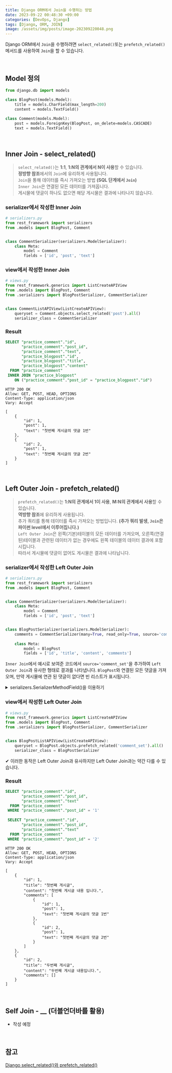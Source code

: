 ```yaml
---
title: Django ORM에서 Join을 수행하는 방법
date: 2023-09-22 00:48:30 +09:00
categories: [DevOps, Django]
tags: [Django, ORM, JOIN]
image: /assets/img/posts/image-202309220048.png
---
```


Django ORM에서 `Join`을 수행하려면 `select_related()`또는 `prefetch_related()`메서드를 사용하여 `Join`을 할 수 있습니다.

<br/>

## Model 정의
```python
from django.db import models

class BlogPost(models.Model):
    title = models.CharField(max_length=200)
    content = models.TextField()
    
class Comment(models.Model):
    post = models.ForeignKey(BlogPost, on_delete=models.CASCADE)
    text = models.TextField()
```

<br/>

## Inner Join - select_related()
>`select_related()`는 **1:1**, **1:N의 관계에서 N이 사용**할 수 있습니다.   
**정방향 참조**에서의 `Join`에 유리하게 사용됩니다.   
`Join`을 통해 데이터를 즉시 가져오는 방법 **(SQL 단계에서 `Join`)**   
 `Inner Join`은 연결된 모든 데이터를 가져옵니다.    
게시물에 댓글이 하나도 없으면 해당 게시물은 결과에 나타나지 않습니다.   


### serializer에서 작성한 Inner Join
```python
# serializers.py
from rest_framework import serializers
from .models import BlogPost, Comment


class CommentSerializer(serializers.ModelSerializer):
    class Meta:
        model = Comment
        fields = ['id', 'post', 'text']
```


### view에서 작성한 Inner Join
```python
# views.py
from rest_framework.generics import ListCreateAPIView
from .models import BlogPost, Comment
from .serializers import BlogPostSerializer, CommentSerializer


class CommentListAPIView(ListCreateAPIView):
    queryset = Comment.objects.select_related('post').all()
    serializer_class = CommentSerializer
```


### Result

```sql
SELECT "practice_comment"."id",
       "practice_comment"."post_id",
       "practice_comment"."text",
       "practice_blogpost"."id",
       "practice_blogpost"."title",
       "practice_blogpost"."content"
  FROM "practice_comment"
 INNER JOIN "practice_blogpost"
    ON ("practice_comment"."post_id" = "practice_blogpost"."id")
```

```
HTTP 200 OK
Allow: GET, POST, HEAD, OPTIONS
Content-Type: application/json
Vary: Accept

[
    {
        "id": 1,
        "post": 1,
        "text": "첫번째 게시글의 댓글 1번"
    },
    {
        "id": 2,
        "post": 1,
        "text": "첫번째 게시글의 댓글 2번"
    }
]
```

<br/>

## Left Outer Join - prefetch_related()
> `prefetch_related()`는 **1:N의 관계에서 1이 사용**, **M:N의 관계에서 사용**할 수 있습니다.   
**역방향 참조**에 유리하게 사용됩니다.   
추가 쿼리를 통해 데이터를 즉시 가져오는 방법입니다. **(추가 쿼리 발생, `Join`은 파이썬 level에서 이루어집니다.)**   
`Left Outer Join`은 왼쪽(기본)테이블의 모든 데이터를 가져오며, 오른쪽(연결된)테이블과 
관련된 데이터가 없는 경우에도 왼쪽 테이블의 데이터 결과에 포함시킵니다.  
 따라서 게시물에 댓글이 없어도 게시물은 결과에 나타납니다.

### serializer에서 작성한 Left Outer Join
```python
# serializers.py
from rest_framework import serializers
from .models import BlogPost, Comment


class CommentSerializer(serializers.ModelSerializer):
    class Meta:
        model = Comment
        fields = ['id', 'post', 'text']


class BlogPostSerializer(serializers.ModelSerializer):
    comments = CommentSerializer(many=True, read_only=True, source='comment_set') 
    
    class Meta:
        model = BlogPost
        fields = ['id', 'title', 'content', 'comments']
```

`Inner Join`에서 예시로 보여준 코드에서 `source='comment_set'`을 추가하여 `Left Outer Join`과 유사한 형태로 결과를 나타냅니다. `BlogPost`와 연결된 모든 댓글을 가져오며, 만약 게시물에 연관 된 댓글이 없다면 빈 리스트가 표시됩니다. 

<details>

<summary>serializers.SerializerMethodField()을 이용하기</summary>

```python
from rest_framework import serializers
from .models import BlogPost, Comment

class CommentSerializer(serializers.ModelSerializer):
    class Meta:
        model = Comment
        fields = ['id', 'post', 'text']

class BlogPostSerializer(serializers.ModelSerializer):
    # SerializerMethodField를 사용하여 comments 필드를 추가
    comments = serializers.SerializerMethodField()

    class Meta:
        model = BlogPost
        fields = ['id', 'title', 'content', 'comments']

    def get_comments(self, obj):
        # BlogPost와 연관된 댓글들을 가져옵니다. (Left Outer Join)
        comments = Comment.objects.filter(post=obj)
        return CommentSerializer(comments, many=True).data
```

</details>

### view에서 작성한 Left Outer Join
```python
# views.py
from rest_framework.generics import ListCreateAPIView
from .models import BlogPost, Comment
from .serializers import BlogPostSerializer, CommentSerializer


class BlogPostListAPIView(ListCreateAPIView):
    queryset = BlogPost.objects.prefetch_related('comment_set').all()
    serializer_class = BlogPostSerializer
```

✔ 이러한 동작은 Left Outer Join과 유사하지만 Left Outer Join과는 약간 다를 수 있습니다.

### Result
```sql
SELECT "practice_comment"."id",
       "practice_comment"."post_id",
       "practice_comment"."text"
  FROM "practice_comment"
 WHERE "practice_comment"."post_id" = '1'
 
 SELECT "practice_comment"."id",
       "practice_comment"."post_id",
       "practice_comment"."text"
  FROM "practice_comment"
 WHERE "practice_comment"."post_id" = '2'
```

```
HTTP 200 OK
Allow: GET, POST, HEAD, OPTIONS
Content-Type: application/json
Vary: Accept

[
    {
        "id": 1,
        "title": "첫번째 게시글",
        "content": "첫번째 게시글 내용 입니다.",
        "comments": [
            {
                "id": 1,
                "post": 1,
                "text": "첫번째 게시글의 댓글 1번"
            },
            {
                "id": 2,
                "post": 1,
                "text": "첫번째 게시글의 댓글 2번"
            }
        ]
    },
    {
        "id": 2,
        "title": "두번째 게시글",
        "content": "두번째 게시글 내용입니다.",
        "comments": []
    }
]
```


<br/>

## Self Join - __ (더블언더바를 활용)

+ 작성 예정



<br/>

## 참고

[Django select_related()와 prefetch_related()](https://leffept.tistory.com/312)